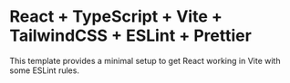 # React + TypeScript + Vite + TailwindCSS + ESLint + Prettier

This template provides a minimal setup to get React working in Vite with some ESLint rules.
